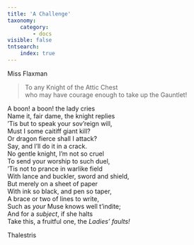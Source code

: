 ```yaml
---
title: 'A Challenge'
taxonomy:
    category:
        - docs
visible: false
tntsearch:
    index: true
---
```


<div class="author">Miss Flaxman</div>

> To any Knight of the Attic Chest  
who may have courage enough to take up the Gauntlet!  
  
A boon! a boon! the lady cries  
Name it, fair dame, the knight replies  
’Tis but to speak your sov’reign will,  
Must I some caitiff giant kill?  
Or dragon fierce shall I attack?  
Say, and I’ll do it in a crack.  
No gentle knight, I’m not so cruel  
To send your worship to such duel,  
’Tis not to prance in warlike field  
With lance and buckler, sword and shield,  
But merely on a sheet of paper  
With ink so black, and pen so taper,  
A brace or two of lines to write,  
Such as *your* Muse knows well t’indite;  
And for a *subject*, if she halts  
Take this, a fruitful one, the *Ladies’ faults!*  
  
Thalestris